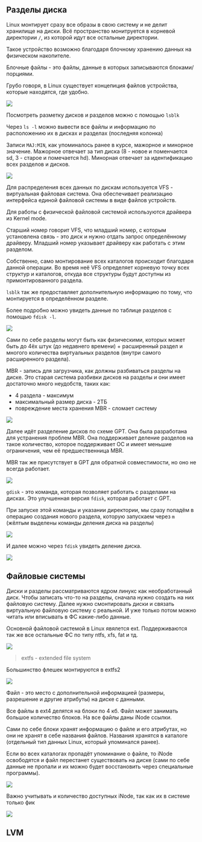 
## Разделы диска

Linux монтирует сразу все образы в свою систему и не делит хранилище на диски. Всё пространство монитруется в корневой директории `/`, из которой идут все остальные директории.

Такое устройство возможно благодаря блочному хранению данных на физическом накопителе.

Блочные файлы - это файлы, данные в которых записываются блоками/порциями.

Грубо говоря, в Linux существует концепиция файлов устройства, которые находятся, где удобно.

![](_png/Pasted%20image%2020240725191348.png)

Посмотреть разметку дисков и разделов можно с помощью `lsblk`

Через `ls -l` можно вывести все файлы и информацию по расположению их в дисках и разделах (последняя колонка)

Записи `MAJ:MIN`, как упоминалось ранее в курсе, мажорное и минорное значение. Мажорное отвечает за тип диска (8 - новое и поменчается sd, 3 - старое и помечается hd). Минорная отвечает за идентификацию всех разделов и дисков. 

![](_png/Pasted%20image%2020240725191527.png)

Для распределения всех данных по дискам используется VFS - виртуальная файловая система. Она обеспечивает реализацию интерфейса единой файловой системы в виде файлов устройств.

Для работы с физической файловой системой используются драйвера из Kernel mode.

Старший номер говорит VFS, что младший номер, с которым установлена связь - это диск и нужно отдать запрос определённому драйверу. Младший номер указывает драйверу как работать с этим разделом.

Собственно, само монтирование всех каталогов происходит благодаря данной операции. Во время неё VFS определяет корневую точку всех структур и каталогов, откуда все структуры будут доступны из примонтированного раздела.

`lsblk` так же предоставляет дополнительную информацию по тому, что монтируется в определённом разделе. 

Более подробно можно увидеть данные по таблице разделов с помощью `fdisk -l`.

![](_png/Pasted%20image%2020240725194212.png)

Сами по себе разделы могут быть как физическими, которых может быть до 4ёх штук (до недавнего времени) + расширенный раздел и многого количества виртуальных разделов (внутри самого расширенного раздела).

MBR - запись для загрузчика, как должны разбиваться разделы на диске. Это старая система разбивки дисков на разделы и они имеет достаточно много неудобств, таких как:

- 4 раздела - максимум
- максимальный размер диска - 2ТБ
- повреждение места хранения MBR - сломает систему

![](_png/Pasted%20image%2020240725194733.png)

Далее идёт разделение дисков по схеме GPT. Она была разработана для устранения проблем MBR. Она поддерживает деление разделов на такое количество, которое поддерживает ОС и имеет меньшие ограничения, чем её предшественница MBR.

MBR так же присутствует в GPT для обратной совместимости, но оно не всегда работает.

![](_png/Pasted%20image%2020240725195410.png)

`gdisk` - это команда, которая позволяет работать с разделами на дисках. Это улучшенная версия `fdisk`, которая работает с GPT.

При запуске этой команды и указании директории, мы сразу попадём в операцию создания нового раздела, которую запускаем через `m` (жёлтым выделены команды деления диска на разделы)

![](_png/Pasted%20image%2020240725195735.png)

И далее можно через `fdisk` увидеть деление диска.

![](_png/Pasted%20image%2020240725200115.png)

## Файловые системы

Диски и разделы рассматриваются ядром линукс как необработанный диск. Чтобы записать что-то на разделы, сначала нужно создать на них файловую систему. Далее нужно смонтировать диски и связать виртуальную файловую систему с реальной. И уже только потом можно читать или вписывать в ФС какие-либо данные.

Основной файловой системой в Linux явялется ext. Поддерживаются так же все остальные ФС по типу ntfs, xfs, fat и тд.

![](_png/Pasted%20image%2020240725200808.png)

> extfs - extended file system

Большинство флешек монтируются в extfs2

![](_png/Pasted%20image%2020240725201002.png)

Файл - это место с дополнительной информацией (размеры, разрешение и другие атрибуты) на диске с данными.

Все файлы в ext4 делятся на блоки по 4 кб. Файл может занимать большое количество блоков. На все файлы даны iNode ссылки.

Сами по себе блоки хранят информацию о файле и его атрибутах, но они не хранят в себе названия файлов. Названия хранятся в каталоге (отдельный тип данных Linux, который упоминался ранее).

Если во всех каталогах пропадёт упоминание о файле, то iNode освободятся и файл перестанет существовать на диске (сами по себе данные не пропали и их можно будет восстановить через специальные программы).

![](_png/Pasted%20image%2020240725201811.png)

Важно учитывать и количество доступных iNode, так как их в системе только фик

![](_png/Pasted%20image%2020240725202118.png)






## LVM



















